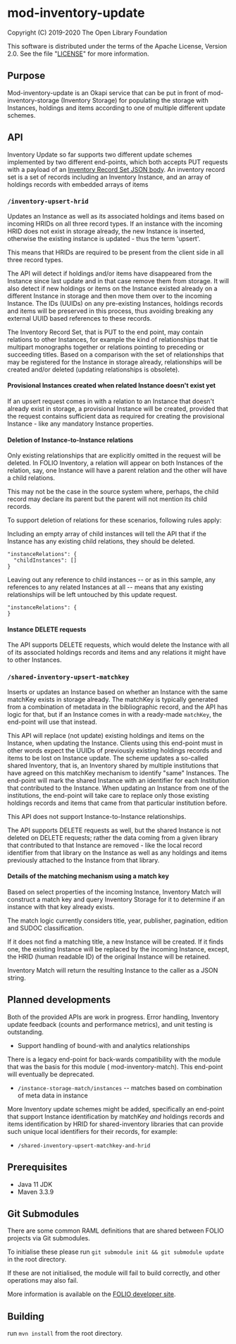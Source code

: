 # mod-inventory-update

Copyright (C) 2019-2020 The Open Library Foundation

This software is distributed under the terms of the Apache License, Version 2.0. See the file "[LICENSE](LICENSE)" for
more information.

## Purpose

Mod-inventory-update is an Okapi service that can be put in front of mod-inventory-storage (Inventory Storage) for
populating the storage with Instances, holdings and items according to one of multiple different update schemes.

## API

Inventory Update so far supports two different update schemes implemented by two different end-points, which both
accepts PUT requests with a payload of an [Inventory Record Set JSON body](ramls/inventory-record-set.json). An
inventory record set is a set of records including an Inventory Instance, and an array of holdings records with embedded
arrays of items

### `/inventory-upsert-hrid`

Updates an Instance as well as its associated holdings and items based on incoming HRIDs on all three record types. If
an instance with the incoming HRID does not exist in storage already, the new Instance is inserted, otherwise the
existing instance is updated - thus the term 'upsert'.

This means that HRIDs are required to be present from the client side in all three record types.

The API will detect if holdings and/or items have disappeared from the Instance since last update and in that case
remove them from storage. It will also detect if new holdings or items on the Instance existed already on a different
Instance in storage and then move them over to the incoming Instance. The IDs (UUIDs) on any pre-existing Instances,
holdings records and items will be preserved in this process, thus avoiding breaking any external UUID based references
to these records.

The Inventory Record Set, that is PUT to the end point, may contain relations to other Instances, for example the kind
of relationships that tie multipart monographs together or relations pointing to preceding or succeeding titles. Based
on a comparison with the set of relationships that may be registered for the Instance in storage already, relationships
will be created and/or deleted (updating relationships is obsolete).

#### Provisional Instances created when related Instance doesn't exist yet

If an upsert request comes in with a relation to an Instance that doesn't already exist in storage, a provisional
Instance will be created, provided that the request contains sufficient data as required for creating the provisional
Instance - like any mandatory Instance properties.

#### Deletion of Instance-to-Instance relations

Only existing relationships that are explicitly omitted in the request will be deleted. In FOLIO Inventory, a relation
will appear on both Instances of the relation, say, one Instance will have a parent relation and the other will have a
child relations. 

This may not be the case in the source system where, perhaps, the child record may declare its parent but the parent 
will not mention its child records. 

To support deletion of relations for these scenarios, following rules apply:

Including an empty array of child instances will tell the API that if the Instance has any existing child relations, 
they should be deleted. 

```
"instanceRelations": {
  "childInstances": []
}
```

Leaving out any reference to child instances -- or as in this sample, any references to any related Instances at all -- means 
that any existing relationships will be left untouched by this update request. 

```
"instanceRelations": {
}
```


#### Instance DELETE requests

The API supports DELETE requests, which would delete the Instance with all of its associated holdings records and items
and any relations it might have to other Instances.

### `/shared-inventory-upsert-matchkey`

Inserts or updates an Instance based on whether an Instance with the same matchKey exists in storage already. The
matchKey is typically generated from a combination of metadata in the bibliographic record, and the API has logic for
that, but if an Instance comes in with a ready-made `matchKey`, the end-point will use that instead.

This API will replace (not update) existing holdings and items on the Instance, when updating the Instance. Clients
using this end-point must in other words expect the UUIDs of previously existing holdings records and items to be lost
on Instance update. The scheme updates a so-called shared Inventory, that is, an Inventory shared by multiple
institutions that have agreed on this matchKey mechanism to identify "same" Instances. The end-point will mark the
shared Instance with an identifier for each Institution that contributed to the Instance. When updating an Instance from
one of the institutions, the end-point will take care to replace only those existing holdings records and items that
came from that particular institution before.

This API does not support Instance-to-Instance relationships.

The API supports DELETE requests as well, but the shared Instance is not deleted on DELETE requests; rather the data
coming from a given library that contributed to that Instance are removed - like the local record identifier from that
library on the Instance as well as any holdings and items previously attached to the Instance from that library.

#### Details of the matching mechanism using a match key

Based on select properties of the incoming Instance, Inventory Match will construct a match key and query Inventory
Storage for it to determine if an instance with that key already exists.

The match logic currently considers title, year, publisher, pagination, edition and SUDOC classification.

If it does not find a matching title, a new Instance will be created. If it finds one, the existing Instance will be
replaced by the incoming Instance, except, the HRID (human readable ID) of the original Instance will be retained.

Inventory Match will return the resulting Instance to the caller as a JSON string.

## Planned developments

Both of the provided APIs are work in progress. Error handling, Inventory update feedback (counts and performance
metrics), and unit testing is outstanding.

* Support handling of bound-with and analytics relationships

There is a legacy end-point for back-wards compatibility with the module that was the basis for this module (
mod-inventory-match). This end-point will eventually be deprecated.

* `/instance-storage-match/instances`  -- matches based on combination of meta data in instance

More Inventory update schemes might be added, specifically an end-point that support Instance identification by
matchKey _and_ holdings records and items identification by HRID for shared-inventory libraries that can provide such
unique local identifiers for their records, for example:

* `/shared-inventory-upsert-matchkey-and-hrid`

## Prerequisites

- Java 11 JDK
- Maven 3.3.9

## Git Submodules

There are some common RAML definitions that are shared between FOLIO projects via Git submodules.

To initialise these please run `git submodule init && git submodule update` in the root directory.

If these are not initialised, the module will fail to build correctly, and other operations may also fail.

More information is available on
the [FOLIO developer site](https://dev.folio.org/guides/developer-setup/#update-git-submodules).

## Building

run `mvn install` from the root directory.


